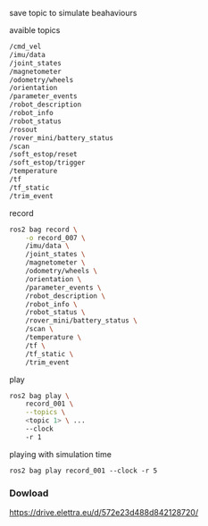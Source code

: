 save topic to simulate beahaviours


avaible topics
```bash
/cmd_vel
/imu/data
/joint_states
/magnetometer
/odometry/wheels
/orientation
/parameter_events
/robot_description
/robot_info
/robot_status
/rosout
/rover_mini/battery_status
/scan
/soft_estop/reset
/soft_estop/trigger
/temperature
/tf
/tf_static
/trim_event
```


record
```bash
ros2 bag record \
    -o record_007 \
    /imu/data \
    /joint_states \
    /magnetometer \
    /odometry/wheels \
    /orientation \
    /parameter_events \
    /robot_description \
    /robot_info \
    /robot_status \
    /rover_mini/battery_status \
    /scan \
    /temperature \
    /tf \
    /tf_static \
    /trim_event 
```


play
```bash
ros2 bag play \
    record_001 \
    --topics \
    <topic 1> \ ...
    --clock
    -r 1
```

playing with simulation time
```
ros2 bag play record_001 --clock -r 5
```

### Dowload 

https://drive.elettra.eu/d/572e23d488d842128720/